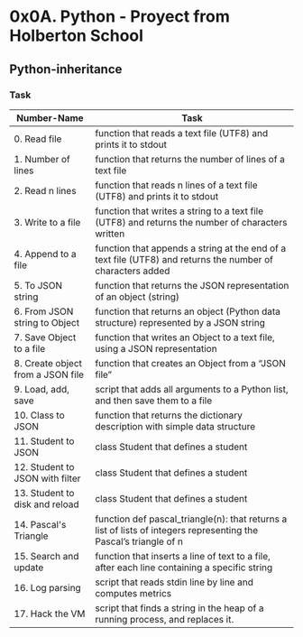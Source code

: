 # 0x0A. Python - Proyect from Holberton School

## Python-inheritance

### Task

Number-Name | Task
----------- | ----
0. Read file | function that reads a text file (UTF8) and prints it to stdout
1. Number of lines | function that returns the number of lines of a text file
2. Read n lines | function that reads n lines of a text file (UTF8) and prints it to stdout
3. Write to a file | function that writes a string to a text file (UTF8) and returns the number of characters written
4. Append to a file | function that appends a string at the end of a text file (UTF8) and returns the number of characters added
5. To JSON string | function that returns the JSON representation of an object (string)
6. From JSON string to Object | function that returns an object (Python data structure) represented by a JSON string
7. Save Object to a file | function that writes an Object to a text file, using a JSON representation
8. Create object from a JSON file | function that creates an Object from a “JSON file”
9. Load, add, save | script that adds all arguments to a Python list, and then save them to a file
10. Class to JSON | function that returns the dictionary description with simple data structure
11. Student to JSON | class Student that defines a student
12. Student to JSON with filter | class Student that defines a student
13. Student to disk and reload | class Student that defines a student
14. Pascal's Triangle | function def pascal_triangle(n): that returns a list of lists of integers representing the Pascal’s triangle of n
15. Search and update | function that inserts a line of text to a file, after each line containing a specific string
16. Log parsing | script that reads stdin line by line and computes metrics
17. Hack the VM | script that finds a string in the heap of a running process, and replaces it.
